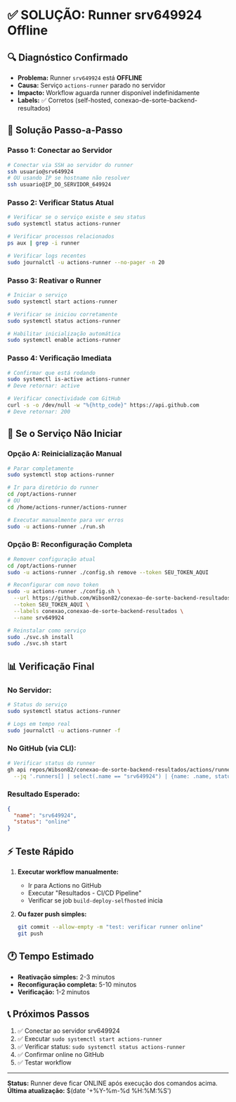 # ✅ SOLUÇÃO: Runner srv649924 Offline

## 🔍 Diagnóstico Confirmado
- **Problema:** Runner `srv649924` está **OFFLINE**
- **Causa:** Serviço `actions-runner` parado no servidor
- **Impacto:** Workflow aguarda runner disponível indefinidamente
- **Labels:** ✅ Corretos (self-hosted, conexao-de-sorte-backend-resultados)

## 🚀 Solução Passo-a-Passo

### Passo 1: Conectar ao Servidor
```bash
# Conectar via SSH ao servidor do runner
ssh usuario@srv649924
# OU usando IP se hostname não resolver
ssh usuario@IP_DO_SERVIDOR_649924
```

### Passo 2: Verificar Status Atual
```bash
# Verificar se o serviço existe e seu status
sudo systemctl status actions-runner

# Verificar processos relacionados
ps aux | grep -i runner

# Verificar logs recentes
sudo journalctl -u actions-runner --no-pager -n 20
```

### Passo 3: Reativar o Runner
```bash
# Iniciar o serviço
sudo systemctl start actions-runner

# Verificar se iniciou corretamente
sudo systemctl status actions-runner

# Habilitar inicialização automática
sudo systemctl enable actions-runner
```

### Passo 4: Verificação Imediata
```bash
# Confirmar que está rodando
sudo systemctl is-active actions-runner
# Deve retornar: active

# Verificar conectividade com GitHub
curl -s -o /dev/null -w "%{http_code}" https://api.github.com
# Deve retornar: 200
```

## 🔧 Se o Serviço Não Iniciar

### Opção A: Reinicialização Manual
```bash
# Parar completamente
sudo systemctl stop actions-runner

# Ir para diretório do runner
cd /opt/actions-runner
# OU
cd /home/actions-runner/actions-runner

# Executar manualmente para ver erros
sudo -u actions-runner ./run.sh
```

### Opção B: Reconfiguração Completa
```bash
# Remover configuração atual
cd /opt/actions-runner
sudo -u actions-runner ./config.sh remove --token SEU_TOKEN_AQUI

# Reconfigurar com novo token
sudo -u actions-runner ./config.sh \
  --url https://github.com/Wibson82/conexao-de-sorte-backend-resultados \
  --token SEU_TOKEN_AQUI \
  --labels conexao,conexao-de-sorte-backend-resultados \
  --name srv649924

# Reinstalar como serviço
sudo ./svc.sh install
sudo ./svc.sh start
```

## 📊 Verificação Final

### No Servidor:
```bash
# Status do serviço
sudo systemctl status actions-runner

# Logs em tempo real
sudo journalctl -u actions-runner -f
```

### No GitHub (via CLI):
```bash
# Verificar status do runner
gh api repos/Wibson82/conexao-de-sorte-backend-resultados/actions/runners \
  --jq '.runners[] | select(.name == "srv649924") | {name: .name, status: .status}'
```

### Resultado Esperado:
```json
{
  "name": "srv649924",
  "status": "online"
}
```

## ⚡ Teste Rápido

1. **Executar workflow manualmente:**
   - Ir para Actions no GitHub
   - Executar "Resultados - CI/CD Pipeline"
   - Verificar se job `build-deploy-selfhosted` inicia

2. **Ou fazer push simples:**
   ```bash
   git commit --allow-empty -m "test: verificar runner online"
   git push
   ```

## 🕐 Tempo Estimado
- **Reativação simples:** 2-3 minutos
- **Reconfiguração completa:** 5-10 minutos
- **Verificação:** 1-2 minutos

## 📞 Próximos Passos
1. ✅ Conectar ao servidor srv649924
2. ✅ Executar `sudo systemctl start actions-runner`
3. ✅ Verificar status: `sudo systemctl status actions-runner`
4. ✅ Confirmar online no GitHub
5. ✅ Testar workflow

---
**Status:** Runner deve ficar ONLINE após execução dos comandos acima.
**Última atualização:** $(date '+%Y-%m-%d %H:%M:%S')